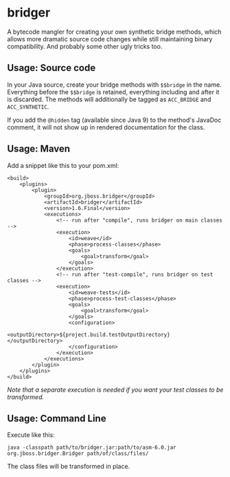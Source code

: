 bridger
=======

A bytecode mangler for creating your own synthetic bridge methods, which allows more dramatic source code changes while still maintaining binary compatibility.  And probably some other ugly tricks too.

Usage: Source code
------------------
In your Java source, create your bridge methods with `$$bridge` in the name.  Everything before the `$$bridge` is retained, everything including and after it is discarded.  The methods will additionally be tagged as `ACC_BRIDGE` and `ACC_SYNTHETIC`.

If you add the `@hidden` tag (available since Java 9) to the method's JavaDoc comment, it will not show up in rendered documentation for the class.

Usage: Maven
------------
Add a snippet like this to your pom.xml:

    <build>
        <plugins>
            <plugin>
                <groupId>org.jboss.bridger</groupId>
                <artifactId>bridger</artifactId>
                <version>1.6.Final</version>
                <executions>
                    <!-- run after "compile", runs bridger on main classes -->
                    <execution>
                        <id>weave</id>
                        <phase>process-classes</phase>
                        <goals>
                            <goal>transform</goal>
                        </goals>
                    </execution>
                    <!-- run after "test-compile", runs bridger on test classes -->
                    <execution>
                        <id>weave-tests</id>
                        <phase>process-test-classes</phase>
                        <goals>
                            <goal>transform</goal>
                        </goals>
                        <configuration>
                            <outputDirectory>${project.build.testOutputDirectory}</outputDirectory>
                        </configuration>
                    </execution>
                </executions>
            </plugin>
        </plugins>
    </build>

_Note that a separate execution is needed if you want your test classes to be transformed._

Usage: Command Line
-------------------
Execute like this:

    java -classpath path/to/bridger.jar:path/to/asm-6.0.jar org.jboss.bridger.Bridger path/of/class/files/

The class files will be transformed in place.
